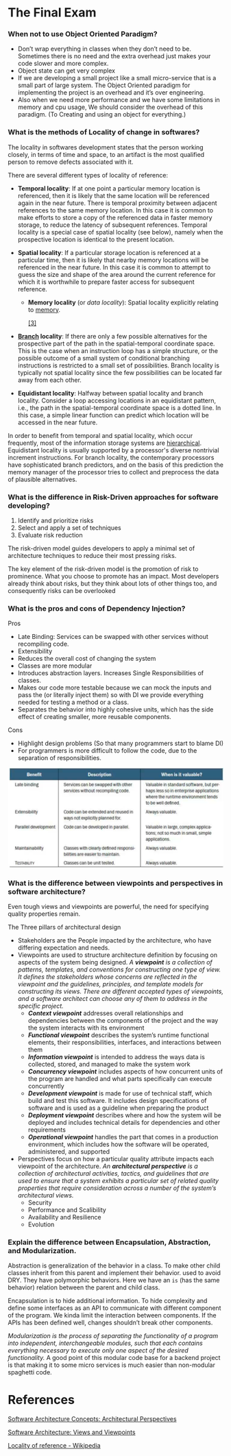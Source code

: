 # The Final Exam

### When not to use Object Oriented Paradigm?

- Don’t wrap everything in classes when they don’t need to be. Sometimes there is no need and the extra overhead just makes your code slower and more complex.
- Object state can get very complex
- If we are developing a small project like a small micro-service that is a small part of large system. The Object Oriented paradigm for implementing the project is an overhead and it’s over engineering.
- Also when we need more performance and we have some limitations in memory and cpu usage, We should consider the overhead of this paradigm. (To Creating and using  an object for everything.)

### What is the methods of Locality of change in softwares?

The locality in softwares development states that the person working closely, in terms of time and space, to an artifact is the most qualified person to remove defects associated with it.

There are several different types of locality of reference:

- **Temporal locality**: If at one point a particular memory location is referenced, then it is likely that the same location will be referenced again in the near future. There is temporal proximity between adjacent references to the same memory location. In this case it is common to make efforts to store a copy of the referenced data in faster memory storage, to reduce the latency of subsequent references. Temporal locality is a special case of spatial locality (see below), namely when the prospective location is identical to the present location.
- **Spatial locality**: If a particular storage location is referenced at a particular time, then it is likely that nearby memory locations will be referenced in the near future. In this case it is common to attempt to guess the size and shape of the area around the current reference for which it is worthwhile to prepare faster access for subsequent reference.
    - **Memory locality** (or *data locality*): Spatial locality explicitly relating to [memory](https://en.wikipedia.org/wiki/Computer_memory).
        
        [[3]](https://en.wikipedia.org/wiki/Locality_of_reference#cite_note-NistBig1-3)
        
- **[Branch](https://en.wikipedia.org/wiki/Branch_(computer_science)) locality**: If there are only a few possible alternatives for the prospective part of the path in the spatial-temporal coordinate space. This is the case when an instruction loop has a simple structure, or the possible outcome of a small system of conditional branching instructions is restricted to a small set of possibilities. Branch locality is typically not spatial locality since the few possibilities can be located far away from each other.
- **Equidistant locality**: Halfway between spatial locality and branch locality. Consider a loop accessing locations in an equidistant pattern, i.e., the path in the spatial-temporal coordinate space is a dotted line. In this case, a simple linear function can predict which location will be accessed in the near future.

In order to benefit from temporal and spatial locality, which occur frequently, most of the information storage systems are [hierarchical](https://en.wikipedia.org/wiki/Computer_data_storage#Hierarchy_of_storage). Equidistant locality is usually supported by a processor's diverse nontrivial increment instructions. For branch locality, the contemporary processors have sophisticated branch predictors, and on the basis of this prediction the memory manager of the processor tries to collect and preprocess the data of plausible alternatives.

### What is the difference in Risk-Driven approaches for software developing?

1. Identify and prioritize risks
2. Select and apply a set of techniques
3. Evaluate risk reduction

The risk-driven model guides developers to apply a minimal set of architecture techniques to reduce their most pressing risks.

The key element of the risk-driven model is the promotion of risk to prominence. What you choose to promote has an impact. Most developers already think about risks, but they think about lots of other things too, and consequently risks can be overlooked

### What is the pros and cons of Dependency Injection?

Pros

- Late Binding: Services can be swapped with other services without recompiling code.
- Extensibility
- Reduces the overall cost of changing the system
- Classes are more modular
- Introduces abstraction layers. Increases Single Responsibilities of classes.
- Makes our code more testable because we can mock the inputs and pass the (or literally inject  them) so with DI we provide everything needed for testing a method or a class.
- Separates the behavior into highly cohesive units, which has the side effect of creating smaller, more reusable components.

Cons

- Highlight design problems (So that many programmers start to blame DI)
- For programmers is more difficult to follow the code, due to the separation of responsibilities.

![Untitled](OOD/Lectures%20efbb2/Untitled.png)

### What is the difference between viewpoints and perspectives in software architecture?

Even tough views and viewpoints are powerful, the need for specifying quality properties remain.

The Three pillars of architectural design

- Stakeholders are the People impacted by the architecture, who have differing expectation and needs.
- Viewpoints are used to structure architecture definition by focusing on aspects of the system being designed.  *A **viewpoint** is a collection of patterns, templates, and conventions for constructing one type of view. It defines the stakeholders whose concerns are reflected in the viewpoint and the guidelines, principles, and template models for constructing its views. There are different accepted types of viewpoints, and a software architect can choose any of them to address in the specific project.*
    - ***Context viewpoint*** addresses overall relationships and dependencies between the components of the project and the way the system interacts with its environment
    - ***Functional viewpoint*** describes the system’s runtime functional elements, their responsibilities, interfaces, and interactions between them
    - ***Information viewpoint*** is intended to address the ways data is collected, stored, and managed to make the system work
    - ***Concurrency viewpoint*** includes aspects of how concurrent units of the program are handled and what parts specifically can execute concurrently
    - ***Development viewpoint*** is made for use of technical staff, which build and test this software. It includes design specifications of software and is used as a guideline when preparing the product
    - ***Deployment viewpoint*** describes where and how the system will be deployed and includes technical details for dependencies and other requirements
    - ***Operational viewpoint*** handles the part that comes in a production environment, which includes how the software will be operated, administered, and supported
- Perspectives focus on how a particular quality attribute impacts each viewpoint of the architecture. *An **architectural perspective** is a collection of architectural activities, tactics, and guidelines that are used to ensure that a system exhibits a particular set of related quality properties that require consideration across a number of the system’s architectural views.*
    - Security
    - Performance and Scalibility
    - Availability and Resilience
    - Evolution

### Explain the difference between Encapsulation, Abstraction, and Modularization.

Abstraction is generalization of the behavior in a class. To make other child classes inherit from this parent and implement their behavior. used to avoid DRY. They have polymorphic behaviors. Here we have an `is` (has the same behavior) relation between the parent and child class.

Encapsulation is to hide additional information. To hide complexity and define some interfaces as an API to communicate with different component of the program. We kinda limit the interaction between components. If the APIs has been defined well, changes shouldn’t break other components.

*Modularization is the process of separating the functionality of a program into independent, interchangeable modules, such that each contains everything necessary to execute only one aspect of the desired functionality.* A good point of this modular code base for a backend project is that making it to some micro services is much easier than non-modular spaghetti code.

# References

[Software Architecture Concepts: Architectural Perspectives](https://medium.com/analytics-vidhya/software-architecture-concepts-architectural-perspectives-dda93b775292)

[Software Architecture: Views and Viewpoints](https://frmusazade.medium.com/software-architecture-views-and-viewpoints-113d1592fe3a)

[Locality of reference - Wikipedia](https://en.wikipedia.org/wiki/Locality_of_reference)